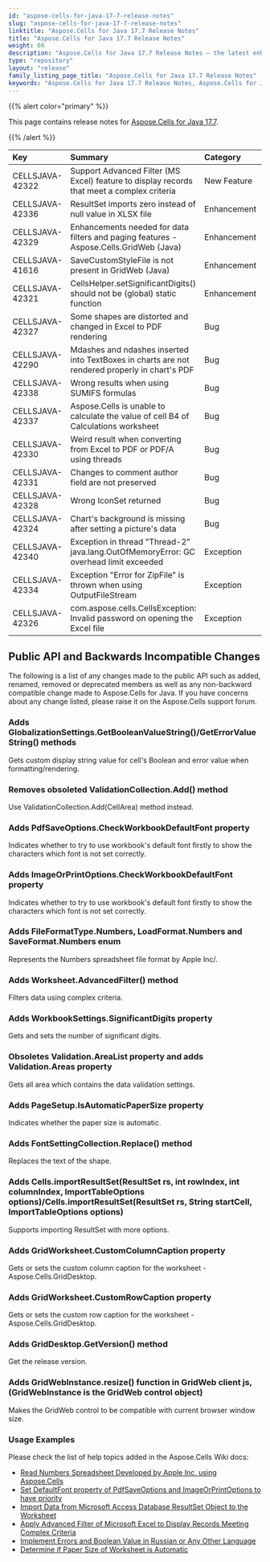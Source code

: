 ```yaml
---
id: "aspose-cells-for-java-17-7-release-notes"
slug: "aspose-cells-for-java-17-7-release-notes"
linktitle: "Aspose.Cells for Java 17.7 Release Notes"
title: "Aspose.Cells for Java 17.7 Release Notes"
weight: 60
description: "Aspose.Cells for Java 17.7 Release Notes – the latest enhancements, new features, and fixes."
type: "repository"
layout: "release"
family_listing_page_title: "Aspose.Cells for Java 17.7 Release Notes"
keywords: "Aspose.Cells for Java 17.7 Release Notes, Aspose.Cells for Java 17.7 updates and fixes"
---
```


{{% alert color="primary" %}} 

This page contains release notes for [Aspose.Cells for Java 17.7](https://releases.aspose.com/cells/java/new-releases/aspose.cells-for-java-17.7/).

{{% /alert %}} 

|**Key**|**Summary**|**Category**|
| :- | :- | :- |
|CELLSJAVA-42322|Support Advanced Filter (MS Excel) feature to display records that meet a complex criteria|New Feature |
|CELLSJAVA-42336|ResultSet imports zero instead of null value in XLSX file|Enhancement |
|CELLSJAVA-42329|Enhancements needed for data filters and paging features - Aspose.Cells.GridWeb (Java) |Enhancement |
|CELLSJAVA-41616|SaveCustomStyleFile is not present in GridWeb (Java) |Enhancement |
|CELLSJAVA-42321|CellsHelper.setSignificantDigits() should not be (global) static function|Enhancement |
|CELLSJAVA-42327|Some shapes are distorted and changed in Excel to PDF rendering|Bug |
|CELLSJAVA-42290|Mdashes and ndashes inserted into TextBoxes in charts are not rendered properly in chart's PDF|Bug |
|CELLSJAVA-42338|Wrong results when using SUMIFS formulas|Bug |
|CELLSJAVA-42337|Aspose.Cells is unable to calculate the value of cell B4 of Calculations worksheet|Bug |
|CELLSJAVA-42330|Weird result when converting from Excel to PDF or PDF/A using threads|Bug |
|CELLSJAVA-42331|Changes to comment author field are not preserved |Bug |
|CELLSJAVA-42328|Wrong IconSet returned |Bug |
|CELLSJAVA-42324|Chart's background is missing after setting a picture's data|Bug |
|CELLSJAVA-42340|Exception in thread "Thread-2" java.lang.OutOfMemoryError: GC overhead limit exceeded|Exception |
|CELLSJAVA-42334|Exception "Error for ZipFile" is thrown when using OutputFileStream|Exception |
|CELLSJAVA-42326|com.aspose.cells.CellsException: Invalid password on opening the Excel file|Exception |
## **Public API and Backwards Incompatible Changes**
The following is a list of any changes made to the public API such as added, renamed, removed or deprecated members as well as any non-backward compatible change made to Aspose.Cells for Java. If you have concerns about any change listed, please raise it on the Aspose.Cells support forum.
### **Adds GlobalizationSettings.GetBooleanValueString()/GetErrorValueString() methods**
Gets custom display string value for cell's Boolean and error value when formatting/rendering.
### **Removes obsoleted ValidationCollection.Add() method**
Use ValidationCollection.Add(CellArea) method instead.
### **Adds PdfSaveOptions.CheckWorkbookDefaultFont property**
Indicates whether to try to use workbook's default font firstly to show the characters which font is not set correctly.
### **Adds ImageOrPrintOptions.CheckWorkbookDefaultFont property**
Indicates whether to try to use workbook's default font firstly to show the characters which font is not set correctly.
### **Adds FileFormatType.Numbers, LoadFormat.Numbers and SaveFormat.Numbers enum**
Represents the Numbers spreadsheet file format by Apple Inc/.
### **Adds Worksheet.AdvancedFilter() method**
Filters data using complex criteria.
### **Adds WorkbookSettings.SignificantDigits property**
Gets and sets the number of significant digits.
### **Obsoletes Validation.AreaList property and adds Validation.Areas property**
Gets all area which contains the data validation settings.
### **Adds PageSetup.IsAutomaticPaperSize property**
Indicates whether the paper size is automatic.
### **Adds FontSettingCollection.Replace() method**
Replaces the text of the shape.
### **Adds Cells.importResultSet(ResultSet rs, int rowIndex, int columnIndex, ImportTableOptions options)/Cells.importResultSet(ResultSet rs, String startCell, ImportTableOptions options)**
Supports importing ResultSet with more options.
### **Adds GridWorksheet.CustomColumnCaption property**
Gets or sets the custom column caption for the worksheet - Aspose.Cells.GridDesktop.
### **Adds GridWorksheet.CustomRowCaption property**
Gets or sets the custom row caption for the worksheet - Aspose.Cells.GridDesktop.
### **Adds GridDesktop.GetVersion() method**
Get the release version.
### **Adds GridWebInstance.resize() function in GridWeb client js,(GridWebInstance is the GridWeb control object)**
Makes the GridWeb control to be compatible with current browser window size.


### **Usage Examples**
Please check the list of help topics added in the Aspose.Cells Wiki docs:

- [Read Numbers Spreadsheet Developed by Apple Inc. using Aspose.Cells](https://docs.aspose.com/cells/java/read-numbers-spreadsheet-developed-by-apple-inc-using-aspose-cells/)
- [Set DefaultFont property of PdfSaveOptions and ImageOrPrintOptions to have priority](https://docs.aspose.com/cells/java/set-defaultfont-property-of-pdfsaveoptions-and-imageorprintoptions-to-have-priority/)
- [Import Data from Microsoft Access Database ResultSet Object to the Worksheet](https://docs.aspose.com/cells/java/import-data-from-microsoft-access-database-resultset-object-to-the-worksheet/)
- [Apply Advanced Filter of Microsoft Excel to Display Records Meeting Complex Criteria](https://docs.aspose.com/cells/java/apply-advanced-filter-of-microsoft-excel-to-display-records-meeting-complex-criteria/)
- [Implement Errors and Boolean Value in Russian or Any Other Language](https://docs.aspose.com/cells/java/implement-errors-and-boolean-value-in-russian-or-any-other-language/)
- [Determine if Paper Size of Worksheet is Automatic](https://docs.aspose.com/cells/java/determine-if-paper-size-of-worksheet-is-automatic/)


